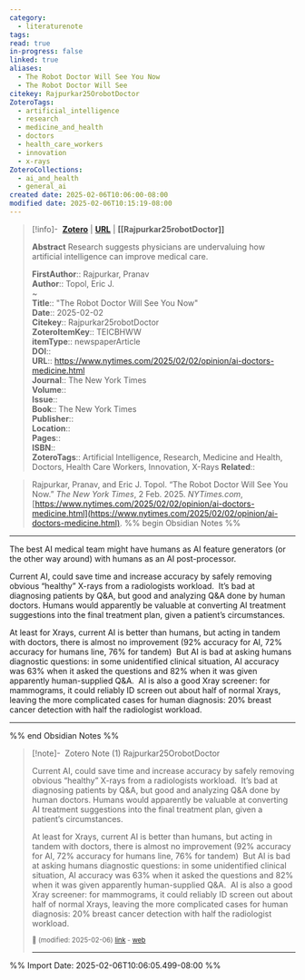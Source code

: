 ```yaml
---
category:
  - literaturenote
tags: 
read: true
in-progress: false
linked: true
aliases:
  - The Robot Doctor Will See You Now
  - The Robot Doctor Will See
citekey: Rajpurkar25OrobotDoctor
ZoteroTags:
  - artificial_intelligence
  - research
  - medicine_and_health
  - doctors
  - health_care_workers
  - innovation
  - x-rays
ZoteroCollections:
  - ai_and_health
  - general_ai
created date: 2025-02-06T10:06:00-08:00
modified date: 2025-02-06T10:15:19-08:00
---
```


> [!info]- &nbsp;[**Zotero**](zotero://select/library/items/TEICBHWW)   | [**URL**](https://www.nytimes.com/2025/02/02/opinion/ai-doctors-medicine.html) | **[[Rajpurkar25robotDoctor]]**
>
> 
> **Abstract**
> Research suggests physicians are undervaluing how artificial intelligence can improve medical care.
> 
> 
> **FirstAuthor**:: Rajpurkar, Pranav  
> **Author**:: Topol, Eric J.  
~    
> **Title**:: "The Robot Doctor Will See You Now"  
> **Date**:: 2025-02-02  
> **Citekey**:: Rajpurkar25robotDoctor  
> **ZoteroItemKey**:: TEICBHWW  
> **itemType**:: newspaperArticle  
> **DOI**::   
> **URL**:: https://www.nytimes.com/2025/02/02/opinion/ai-doctors-medicine.html  
> **Journal**:: The New York Times  
> **Volume**::   
> **Issue**::   
> **Book**:: The New York Times  
> **Publisher**::   
> **Location**::    
> **Pages**::   
> **ISBN**::   
> **ZoteroTags**:: Artificial Intelligence, Research, Medicine and Health, Doctors, Health Care Workers, Innovation, X-Rays
> **Related**:: 

> Rajpurkar, Pranav, and Eric J. Topol. “The Robot Doctor Will See You Now.” _The New York Times_, 2 Feb. 2025. _NYTimes.com_, [https://www.nytimes.com/2025/02/02/opinion/ai-doctors-medicine.html](https://www.nytimes.com/2025/02/02/opinion/ai-doctors-medicine.html).
%% begin Obsidian Notes %%
___

The best AI medical team might have humans as AI feature generators (or the other way around) with humans as an AI post-processor.

Current AI, could save time and increase accuracy by safely removing obvious “healthy” X-rays from a radiologists workload.  It’s bad at diagnosing patients by Q&A, but good and analyzing Q&A done by human doctors. Humans would apparently be valuable at converting AI treatment suggestions into the final treatment plan, given a patient’s circumstances.

At least for Xrays, current AI is better than humans, but acting in tandem with doctors, there is almost no improvement (92% accuracy for AI, 72% accuracy for humans line, 76% for tandem)  But AI is bad at asking humans diagnostic questions: in some unidentified clinical situation, AI accuracy was 63% when it asked the questions and 82% when it was given apparently human-supplied Q&A.  AI is also a good Xray screener: for mammograms, it could reliably ID screen out about half of normal Xrays, leaving the more complicated cases for human diagnosis: 20% breast cancer detection with half the radiologist workload.
___
%% end Obsidian Notes %%

> [!note]- &nbsp;Zotero Note (1)
> Rajpurkar25OrobotDoctor
> 
> Current AI, could save time and increase accuracy by safely removing obvious “healthy” X-rays from a radiologists workload.  It’s bad at diagnosing patients by Q&A, but good and analyzing Q&A done by human doctors. Humans would apparently be valuable at converting AI treatment suggestions into the final treatment plan, given a patient’s circumstances.
> 
> At least for Xrays, current AI is better than humans, but acting in tandem with doctors, there is almost no improvement (92% accuracy for AI, 72% accuracy for humans line, 76% for tandem)  But AI is bad at asking humans diagnostic questions: in some unidentified clinical situation, AI accuracy was 63% when it asked the questions and 82% when it was given apparently human-supplied Q&A.  AI is also a good Xray screener: for mammograms, it could reliably ID screen out about half of normal Xrays, leaving the more complicated cases for human diagnosis: 20% breast cancer detection with half the radiologist workload.
> 
> <small>📝️ (modified: 2025-02-06) [link](zotero://select/library/items/WFGQJWE8) - [web](http://zotero.org/users/60638/items/WFGQJWE8)</small>
>  
> ---



%% Import Date: 2025-02-06T10:06:05.499-08:00 %%
